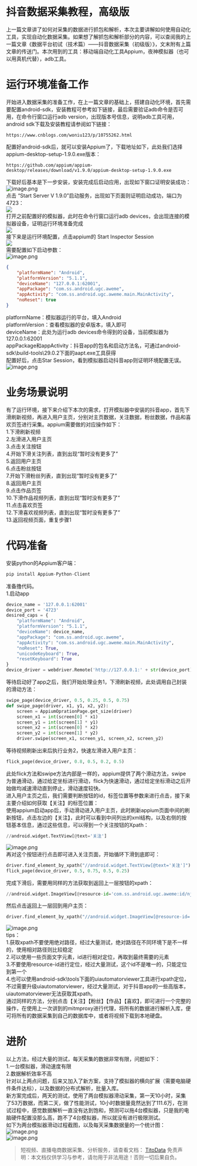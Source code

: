 # 抖音数据采集教程，高级版

上一篇文章讲了如何对采集的数据进行抓包和解析，本次主要讲解如何使用自动化工具，实现自动化数据采集。如果想了解抓包和解析部分的内容，可以查阅我的上一篇文章《数据平台初试（技术篇）——抖音数据采集（初级版）》，文末附有上篇文章的传送门。本次用到的工具：移动端自动化工具Appium，夜神模拟器（也可以用真机代替），adb工具。

# 运行环境准备工作
开始进入数据采集的准备工作，在上一篇文章的基础上，搭建自动化环境，首先需要配置android-sdk，安装教程可参考如下链接，最后需要验证adb命令是否可用，在命令行窗口运行adb version，出现版本号信息，说明adb工具可用，android sdk下载及安装教程请参阅如下链接：
```
https://www.cnblogs.com/woniu123/p/10755262.html
```
配置好android-sdk后，就可以安装Appium了，下载地址如下，此处我们选择appium-desktop-setup-1.9.0.exe版本：
```
https://github.com/appium/appium-desktop/releases/download/v1.9.0/appium-desktop-setup-1.9.0.exe
```
下载好后基本是下一步安装，安装完成后启动应用，出现如下窗口证明安装成功：<br>![image.png](https://cdn.nlark.com/yuque/0/2020/png/97322/1608081087001-37b4d853-7d76-471f-b320-b58bcf4a6fb0.png#align=left&display=inline&height=295&margin=%5Bobject%20Object%5D&name=image.png&originHeight=590&originWidth=633&size=49491&status=done&style=none&width=316.5)<br>点击 “Start Server V 1.9.0”启动服务，出现如下页面则证明启动成功，端口为4723：<br>![](https://cdn.nlark.com/yuque/0/2020/png/97322/1608081068859-e869cf7e-45c7-4652-b527-d1362a9c66eb.png#align=left&display=inline&height=167&margin=%5Bobject%20Object%5D&originHeight=167&originWidth=629&size=0&status=done&style=none&width=629)<br>打开之前配置好的模拟器，此时在命令行窗口运行adb devices，会出现连接的模拟器设备，证明运行环境准备完成<br>![](https://cdn.nlark.com/yuque/0/2020/png/97322/1608081068826-8b89031f-5b31-451e-aa41-88eab141b913.png#align=left&display=inline&height=61&margin=%5Bobject%20Object%5D&originHeight=61&originWidth=236&size=0&status=done&style=none&width=236)<br>接下来是运行环境配置，点击appium的 Start Inspector Session<br>![](https://cdn.nlark.com/yuque/0/2020/png/97322/1608081068831-86fee620-f39f-487a-b596-6e8de0c406a2.png#align=left&display=inline&height=126&margin=%5Bobject%20Object%5D&originHeight=126&originWidth=628&size=0&status=done&style=none&width=628)<br>需要配置如下启动参数：<br>![image.png](https://cdn.nlark.com/yuque/0/2020/png/97322/1608081108841-bdf8e0c8-998c-4b98-a1cf-c079400944c0.png#align=left&display=inline&height=324&margin=%5Bobject%20Object%5D&name=image.png&originHeight=648&originWidth=1055&size=122029&status=done&style=none&width=527.5)
```json
{
    "platformName": "Android",
    "platformVersion": "5.1.1",
    "deviceName": "127.0.0.1:62001",
    "appPackage": "com.ss.android.ugc.aweme",
    "appActivity": "com.ss.android.ugc.aweme.main.MainActivity",
    "noReset": true
}
```
platformName：模拟器运行的平台，填入Android<br>platformVersion：查看模拟器的安卓版本，填入即可<br>deviceName：此处为运行adb devices命令得到的设备，当前模拟器为127.0.0.1:62001<br>appPackage和appActivity：抖音app的包名和启动方法名，可通过android-sdk\build-tools\29.0.2下面的aapt.exe工具获得<br>配置好后，点击Star Session，看到模拟器启动抖音app则证明环境配置无误。<br>![image.png](https://cdn.nlark.com/yuque/0/2020/png/97322/1608081122457-759f14b6-b7df-49fa-9375-019afcd9640e.png#align=left&display=inline&height=303&margin=%5Bobject%20Object%5D&name=image.png&originHeight=606&originWidth=341&size=36873&status=done&style=none&width=170.5)

# 业务场景说明
有了运行环境，接下来介绍下本次的需求，打开模拟器中安装的抖音app，首先下滑刷新视频，再进入用户主页，分别对主页数据，关注数据，粉丝数据，作品和喜欢页签进行采集。appium需要做的对应操作如下：<br>1.下滑刷新视频<br>2.左滑进入用户主页<br>3.点击关注按钮<br>4.开始下滑关注列表，直到出现“暂时没有更多了”<br>5.返回用户主页<br>6.点击粉丝按钮<br>7.开始下滑粉丝列表，直到出现“暂时没有更多了”<br>8.返回用户主页<br>9.点击作品页签<br>10.下滑作品视频列表，直到出现“暂时没有更多了”<br>11.点击喜欢页签<br>12.下滑喜欢视频列表，直到出现“暂时没有更多了”<br>13.返回视频页面，重复步骤1

# 代码准备
安装python的Appium客户端：
```python
pip install Appium-Python-Client
```
准备撸代码。<br>1.启动app
```python
device_name = '127.0.0.1:62001'
device_port = '4723'
desired_caps = {
    "platformName": "Android",
    "platformVersion": "5.1.1",
    "deviceName": device_name,
    "appPackage": "com.ss.android.ugc.aweme",
    "appActivity": "com.ss.android.ugc.aweme.main.MainActivity",
    "noReset": True,
    "unicodeKeyboard": True,
    "resetKeyboard": True
}
device_driver = webdriver.Remote('http://127.0.0.1:' + str(device_port) + '/wd/hub', desired_caps)
```
等待启动好了app之后，我们开始处理业务1，下滑刷新视频，此处调用自己封装的滑动方法：
```python
swipe_page(device_driver, 0.5, 0.25, 0.5, 0.75)
def swipe_page(driver, x1, y1, x2, y2):
    screen = AppiumOprationPage.get_size(driver)
    screen_x1 = int(screen[0] * x1)
    screen_y1 = int(screen[1] * y1)
    screen_x2 = int(screen[0] * x2)
    screen_y2 = int(screen[1] * y2)
    driver.swipe(screen_x1, screen_y1, screen_x2, screen_y2)
```
等待视频刷新出来后执行业务2，快速左滑进入用户主页：
```python
flick_page(device_driver, 0.8, 0.5, 0.2, 0.5)
```
此处flick方法和swipe方法内部是一样的，appium提供了两个滑动方法，swipe为普通滑动，通过给定坐标进行滑动，flick为快速滑动，通过给定坐标滑动之后开始做均减速滑动直到停止，滑动速度较快。<br>进入用户主页之后，我们需要判断按钮的id，标签位置等参数来进行点击，接下来主要介绍如何获取【关注】的标签位置：<br>使用appium启动app后，手动滑动进入用户主页，此时刷新appium页面中间的刷新按钮，点击左边的【关注】，此时可以看到中间列出的xml结构，以及右侧的按钮基本信息，通过这些信息，可以得到一个关注按钮的Xpath：
```python
//android.widget.TextView[@text='关注']
```
![image.png](https://cdn.nlark.com/yuque/0/2020/png/97322/1608081139228-415d00be-ce7c-46e5-aca8-369da7be8f1a.png#align=left&display=inline&height=447&margin=%5Bobject%20Object%5D&name=image.png&originHeight=894&originWidth=1316&size=472226&status=done&style=none&width=658)<br>再对这个按钮进行点击即可进入关注页面，开始循环下滑到底即可：
```python
driver.find_element_by_xpath("//android.widget.TextView[@text='关注']").click()
flick_page(device_driver, 0.5, 0.75, 0.5, 0.25)
```
完成下滑后，需要用同样的方法获取到返回上一层按钮的xpath：
```python
//android.widget.ImageView[@resource-id='com.ss.android.ugc.aweme:id/nj']
```
然后点击返回上一层回到用户主页：
```python
driver.find_element_by_xpath("//android.widget.ImageView[@resource-id='com.ss.android.ugc.aweme:id/nj']").click()
```
![image.png](https://cdn.nlark.com/yuque/0/2020/png/97322/1608081153072-c012885e-7aeb-4f48-b6c2-1498c902d5d3.png#align=left&display=inline&height=440&margin=%5Bobject%20Object%5D&name=image.png&originHeight=879&originWidth=1293&size=207846&status=done&style=none&width=646.5)<br>tips：<br>1.获取xpath不要使用绝对路径，经过大量测试，绝对路径在不同环境下是不一样的，使用相对路径则比较稳定<br>2.可以使用一些页面文字元素，id进行相对定位，再取到最终需要的元素<br>3.不要使用resource-id进行定位，经过大量测试，这个id不是唯一的，只能定位到第一个<br>4.也可以使用android-sdk\tools下面的uiautomatorviewer工具进行xpath定位，不过需要升级uiautomatorviewer，经过大量测试，对于抖音app的一些高版本，uiautomatorviewer无法获取其xpath。<br>通过同样的方法，分别点击【关注】【粉丝】【作品】【喜欢】，即可进行一个完整的操作，在使用上一次讲到的mitmproxy进行代理，将所有的数据进行解析入库，便可将所有的数据采集到自己的数据库中，或者将视频下载到本地硬盘。

# 进阶
以上方法，经过大量的测试，每天采集的数据非常有限，问题如下：<br>1.一台模拟器，滑动速度有限<br>2.数据解析效率不高<br>针对以上两点问题，后来又加入了新方案，支持了模拟器的横向扩展（需要电脑硬件条件达标），以及数据的分布式解析，批量入库。<br>新方案完成后，两天的测试，使用了两台模拟器滑动采集，第一天10小时，采集了53万数据，而第二天，做了性能测试，10小时数据量竟然达到了111.6万，在测试过程中，感觉数据解析一直没有达到饱和，预测可以拖4台模拟器，只是我的电脑硬件配置没那么高，跑不了4台模拟器，所以就没有进行极限测试。<br>如下为两台模拟器滑动过程截图，以及每天采集数据量的一个统计图：<br>![image.png](https://cdn.nlark.com/yuque/0/2020/png/97322/1608081167619-01eca996-e679-4b35-b3ba-c52c8ce0cac7.png#align=left&display=inline&height=348&margin=%5Bobject%20Object%5D&name=image.png&originHeight=696&originWidth=831&size=712146&status=done&style=none&width=415.5)<br>![image.png](https://cdn.nlark.com/yuque/0/2020/png/97322/1608081185685-91dd4c3f-78ce-4d48-a22e-71a6a388b59e.png#align=left&display=inline&height=233&margin=%5Bobject%20Object%5D&name=image.png&originHeight=465&originWidth=642&size=223965&status=done&style=none&width=321)<br>


>
> 短视频、直播电商数据采集、分析服务，请查看文档： [TitoData](https://www.titodata.com?from=douyinarticle)
> 免责声明：本文档仅供学习与参考，请勿用于非法用途！否则一切后果自负。
> 
